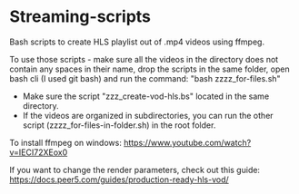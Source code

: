 # Streaming-scripts
Bash scripts to create HLS playlist out of .mp4 videos using ffmpeg.

To use those scripts - make sure all the videos in the directory does not contain any spaces in their name, drop the scripts in the same folder, open bash cli (I used git bash) and run the command:
"bash zzzz_for-files.sh"
* Make sure the script "zzz_create-vod-hls.bs" located in the same directory.
* If the videos are organized in subdirectories, you can run the other script (zzzz_for-files-in-folder.sh) in the root folder.

To install ffmpeg on windows:
https://www.youtube.com/watch?v=IECI72XEox0

If you want to change the render parameters, check out this guide:
https://docs.peer5.com/guides/production-ready-hls-vod/

